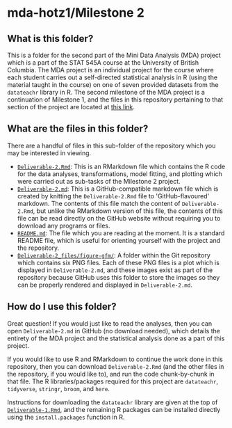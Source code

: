 # mda-hotz1/Milestone 2

## What is this folder?

This is a folder for the second part of the Mini Data Analysis (MDA) project which is a part of the STAT 545A course at the University of British Columbia. The MDA project is an individual project for the course where each student carries out a self-directed statistical analysis in R (using the material taught in the course) on one of seven provided datasets from the `datateachr` library in R. The second milestone of the MDA project is a continuation of Milestone 1, and the files in this repository pertaining to that section of the project are located at [this link](https://github.com/stat545ubc-2023/mda-hotz1/tree/main/Milestone%201).

## What are the files in this folder?

There are a handful of files in this sub-folder of the repository which you may be interested in viewing.
- [`Deliverable-2.Rmd`](https://github.com/stat545ubc-2023/mda-hotz1/blob/main/Milestone%202/Deliverable-2.Rmd): This is an RMarkdown file which contains the R code for the data analyses, transformations, model fitting, and plotting which were carried out as sub-tasks of the Milestone 2 project.
- [`Deliverable-2.md`](https://github.com/stat545ubc-2023/mda-hotz1/blob/main/Milestone%202/Deliverable-2.md): This is a GitHub-compatible markdown file which is created by knitting the `Deliverable-2.Rmd` file to 'GitHub-flavoured' markdown. The contents of this file match the content of `Deliverable-2.Rmd`, but unlike the RMarkdown version of this file, the contents of this file can be read directly on the GitHub website without requiring you to download any programs or files.
- [`README.md`](https://github.com/stat545ubc-2023/mda-hotz1/blob/main/Milestone%202/README.md): The file which you are reading at the moment. It is a standard README file, which is useful for orienting yourself with the project and the repository.
- [`Deliverable-2_files/figure-gfm/`](https://github.com/stat545ubc-2023/mda-hotz1/tree/main/Milestone%202/Deliverable-2_files/figure-gfm/): A folder within the Git repository which contains six PNG files. Each of these PNG files is a plot which is displayed in `Deliverable-2.md`, and these images exist as part of the repository because GitHub uses this folder to store the images so they can be properly rendered and displayed in `Deliverable-2.md`.

## How do I use this folder?

Great question! If you would just like to read the analyses, then you can open `Deliverable-2.md` in GitHub (no download needed), which details the entirety of the MDA project and the statistical analysis done as a part of this project. 

If you would like to use R and RMarkdown to continue the work done in this repository, then you can download `Deliverable-2.Rmd` (and the other files in the repository, if you would like to), and run the code chunk-by-chunk in that file. The R libraries/packages required for this project are `datateachr`, `tidyverse`, `stringr`, `broom`, and `here`. 

Instructions for downloading the `datateachr` library are given at the top of [`Deliverable-1.Rmd`](https://github.com/stat545ubc-2023/mda-hotz1/blob/main/Milestone%201/Deliverable-1.Rmd), and the remaining R packages can be installed directly using the `install.packages` function in R.
